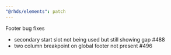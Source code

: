 ```yaml
---
"@rhds/elements": patch
---
```


Footer bug fixes

- secondary start slot not being used but still showing gap #488
- two column breakpoint on global footer not present #496
